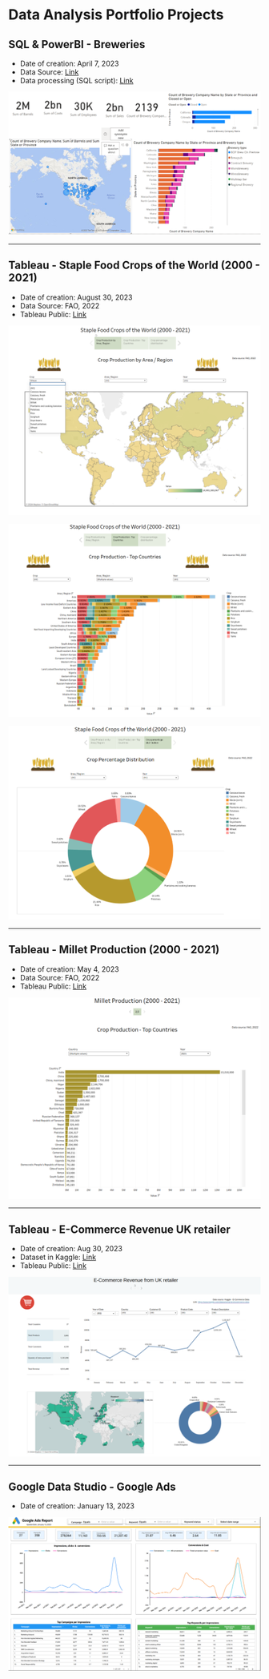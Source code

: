 # Data Analysis Portfolio Projects

## SQL & PowerBI - Breweries

* Date of creation: April 7, 2023
* Data Source: [Link](https://github.com/rosa-lpz/Data-Analysis-Portfolio/tree/23da5d13ff25e470df8633ac00fea07d05341c30/SQL%20%26%20PowerBI%20-%20Breweries/Data)
* Data processing (SQL script): [Link](https://github.com/rosa-lpz/Data-Analysis-Portfolio/blob/23da5d13ff25e470df8633ac00fea07d05341c30/SQL%20%26%20PowerBI%20-%20Breweries/SQL_breweries.sql)


![Breweries](SQL%20%26%20PowerBI%20-%20Breweries/Breweries.png)



------

## Tableau - Staple Food Crops of the World (2000 - 2021)

* Date of creation: August 30, 2023
* Data Source: FAO, 2022 
* Tableau Public: [Link](https://public.tableau.com/app/profile/rosalopez/viz/StapleFoodCropsoftheWorld2000-2021/StapleFoodCropsoftheWorld2000-2021)


 

![Staple-Food-Crops-1](Tableau%20-%20Crops%20World%202000-2021/Staple-Food-Crops-1.png)

![Staple-Food-Crops-2](Tableau%20-%20Crops%20World%202000-2021/Staple-Food-Crops-2.png)

![Staple-Food-Crops-3](Tableau%20-%20Crops%20World%202000-2021/Staple-Food-Crops-3.png)

------


## Tableau - Millet Production (2000 - 2021)

* Date of creation: May 4, 2023
* Data Source: FAO, 2022 
* Tableau Public: [Link](https://public.tableau.com/views/Millet_FAO/StapleFoodCropsoftheWorld2000-2021?:language=en-US&:sid=&:redirect=auth&:display_count=n&:origin=viz_share_link)


![Millet-production](Tableau%20-%20Millet%20FAO%202000-2001/Millet-production.png)

------

## Tableau - E-Commerce Revenue UK retailer

* Date of creation: Aug 30, 2023
* Dataset in Kaggle: [Link](https://www.kaggle.com/datasets/carrie1/ecommerce-data) 
* Tableau Public: [Link](https://public.tableau.com/views/E-Commerce-UK/Story1?:language=en-US&:sid=&:redirect=auth&:display_count=n&:origin=viz_share_link)


![E-Commerce Revenue UK retailer 1](Tableau%20-%20E-Commerce%20Revenue%20UK%20retailer/E-Commerce%20Revenue%20UK%20retailer%201.png)



------

## Google Data Studio - Google Ads
* Date of creation: January 13, 2023

![google-ads-report](Google%20Data%20Studio%20-%20Google%20Ads/google-ads-report.png)
